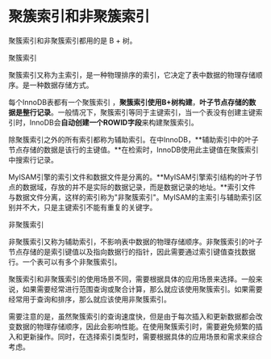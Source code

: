 # 聚簇索引和非聚簇索引

聚簇索引和非聚簇索引都用的是 B + 树。

聚簇索引

聚簇索引又称为主索引，是一种物理排序的索引，它决定了表中数据的物理存储顺序。是一种数据存储方式。

每个InnoDB表都有一个聚簇索引 ，**聚簇索引使用B+树构建**，**叶子节点存储的数据是整行记录**。一般情况下，聚簇索引等同于主键索引，当一个表没有创建主键索引时，InnoDB会**自动创建一个ROWID字段**来构建聚簇索引。

除聚簇索引之外的所有索引都称为辅助索引。在中InnoDB，**辅助索引中的叶子节点存储的数据是该行的主键值。**在检索时，InnoDB使用此主键值在聚簇索引中搜索行记录。

MyISAM引擎的索引文件和数据文件是分离的。**MyISAM引擎索引结构的叶子节点的数据域，存放的并不是实际的数据记录，而是数据记录的地址。**索引文件与数据文件分离，这样的索引称为"非聚簇索引"。MyISAM的主索引与辅助索引区别并不大，只是主键索引不能有重复的关键字。

非聚簇索引

非聚簇索引又称为辅助索引，不影响表中数据的物理存储顺序。非聚簇索引的叶子节点存储的是索引键值以及指向数据行的指针，因此需要通过索引键值查找数据行。一个表可以有多个非聚簇索引。

聚簇索引和非聚簇索引的使用场景不同，需要根据具体的应用场景来选择。一般来说，如果需要经常进行范围查询或聚合计算，那么就应该使用聚簇索引。如果需要经常用于查询和排序，那么就应该使用非聚簇索引。

需要注意的是，虽然聚簇索引的查询速度快，但是由于每次插入和更新数据都会改变数据的物理存储顺序，因此会影响性能。在使用聚簇索引时，需要避免频繁的插入和更新操作。同时，在选择索引类型时，需要根据具体的应用场景和需求来综合考虑。